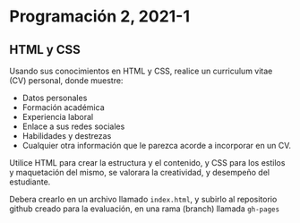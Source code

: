# Programación 2, 2021-1

## HTML y CSS

Usando sus conocimientos en HTML y CSS, realice un curriculum vitae (CV) personal, donde muestre:
  - Datos personales
  - Formación académica
  - Experiencia laboral
  - Enlace a sus redes sociales
  - Habilidades y destrezas
  - Cualquier otra información que le parezca acorde a incorporar en un CV.
  
Utilice HTML para crear la estructura y el contenido, y CSS para los estilos y maquetación del mismo, se valorara la creatividad, y desempeño del estudiante.

Debera crearlo en un archivo llamado `index.html`, y subirlo al repositorio github creado para la evaluación, en una rama (branch) llamada `gh-pages`